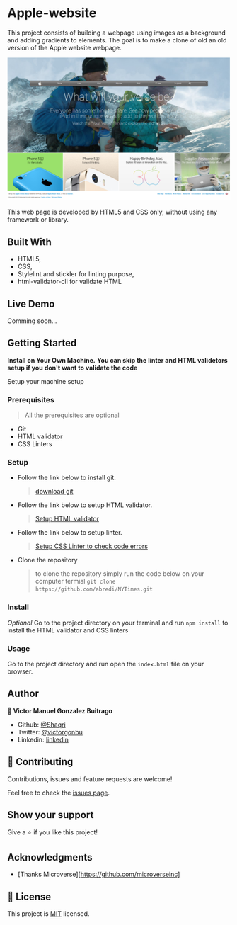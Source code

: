 # Apple-website
This project consists of building a webpage using images as a background and adding gradients to elements. The goal is to make a clone of old an old version of the Apple website webpage.

![screenshot](./Docs/screenshot.PNG)

This web page is developed by HTML5 and CSS only, without using any framework or library.

## Built With

- HTML5,
- CSS,
- Stylelint and stickler for linting purpose,
- html-validator-cli for validate HTML

## Live Demo

Comming soon...

## Getting Started

**Install on Your Own Machine.**
**You can skip the linter and HTML validetors setup if you don't want to validate the code**

Setup your machine setup

### Prerequisites

  > All the prerequisites are optional

- Git
- HTML validator
- CSS Linters

### Setup

- Follow the link below to install git.
  > [download git](https://git-scm.com/downloads)
- Follow the link below to setup HTML validator.
  > [Setup HTML validator](https://github.com/microverseinc/linters-config/tree/master/html_validator)
- Follow the link below to setup linter.
  > [Setup CSS Linter to check code errors](https://github.com/microverseinc/linters-config/tree/master/css#troubleshooting)
- Clone the repository
  > to clone the repository simply run the code below on your computer termial
  `git clone https://github.com/abredi/NYTimes.git`

### Install

*Optional*
Go to the project directory on your terminal and run `npm install` to install the HTML validator and CSS linters

### Usage

Go to the project directory and run open the `index.html` file on your browser.

## Author

👤 **Victor Manuel Gonzalez Buitrago**

- Github: [@Shaqri](https://github.com/Shaqri)
- Twitter: [@victorgonbu](https://twitter.com/victorgonbu)
- Linkedin: [linkedin](https://www.linkedin.com/in/victor-manuel-gonzalez-buitrago-8704731a5/)

## 🤝 Contributing

Contributions, issues and feature requests are welcome!

Feel free to check the [issues page](issues/).

## Show your support

Give a ⭐️ if you like this project!

## Acknowledgments

- [Thanks Microverse][https://github.com/microverseinc]

## 📝 License

This project is [MIT](LICENSE) licensed.
